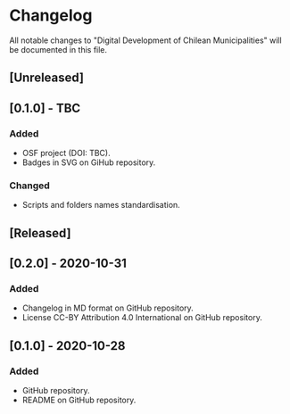 # Changelog
All notable changes to "Digital Development of Chilean Municipalities" will be documented in this file.

## [Unreleased]

## [0.1.0] - TBC
### Added
- OSF project (DOI: TBC).
- Badges in SVG on GiHub repository.
### Changed
- Scripts and folders names standardisation.

## [Released]

## [0.2.0] - 2020-10-31
### Added
- Changelog in MD format on GitHub repository.
- License CC-BY Attribution 4.0 International on GitHub repository.

## [0.1.0] - 2020-10-28
### Added
- GitHub repository.
- README on GitHub repository.